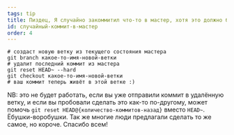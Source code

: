 ```yaml
---
tags: tip
title: Пиздец, Я случайно закоммитил что-то в мастер, хотя это должно быть в новой ветке!
id: случайный-коммит-в-мастер
order: 4
---
```


```git
# создаст новую ветку из текущего состояния мастера
git branch какое-то-имя-новой-ветки
# удалит последний коммит из мастера
git reset HEAD~ --hard
git checkout какое-то-имя-новой-ветки
# ваш коммит теперь живёт в этой ветке :)
```

NB: это не будет работать, если вы уже отправили коммит в удалённую ветку, и если вы пробовали сделать это как-то по-другому, может помочь `git reset HEAD@{количество-коммитов-назад}` вместо `HEAD~`. Ёбушки-воробушки. Так же многие люди предлагали сделать то же самое, но короче. Спасибо всем!